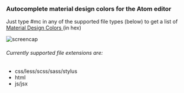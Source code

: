 ### Autocomplete material design colors for the Atom editor

Just type #mc in any of the supported file types (below) to get a list of [Material Design Colors ](https://material.io/guidelines/style/color.html#color-color-palette) (in hex)

![screencap](https://media.giphy.com/media/3ohc19GqJIwuBZ2WXK/giphy.gif)

###### Currently supported file extensions are:

* css/less/scss/sass/stylus
* html
* js/jsx

